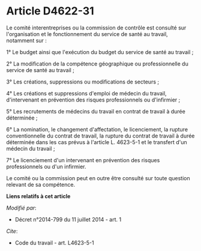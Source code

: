 # Article D4622-31

Le comité interentreprises ou la commission de contrôle est consulté sur l'organisation et le fonctionnement du service de
santé au travail, notamment sur : 

1° Le budget ainsi que l'exécution du budget du service de santé au travail ; 

2° La modification de la compétence géographique ou professionnelle du service de santé au travail ; 

3° Les créations, suppressions ou modifications de secteurs ; 

4° Les créations et suppressions d'emploi de médecin du travail, d'intervenant en prévention des risques professionnels ou
d'infirmier ; 

5° Les recrutements de médecins du travail en contrat de travail à durée déterminée ; 

6° La nomination, le changement d'affectation, le licenciement, la rupture conventionnelle du contrat de travail, la rupture
du contrat de travail à durée déterminée dans les cas prévus à l'article L. 4623-5-1 et le transfert d'un médecin du
travail ; 

7° Le licenciement d'un intervenant en prévention des risques professionnels ou d'un infirmier. 

Le comité ou la commission peut en outre être consulté sur toute question relevant de sa compétence.

**Liens relatifs à cet article**

_Modifié par_:

  - Décret n°2014-799 du 11 juillet 2014 - art. 1

_Cite_:

  - Code du travail - art. L4623-5-1
